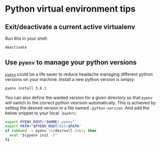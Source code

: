# Python virtual environment tips

## Exit/deactivate a current active virtualenv

Run this in your shell:

```sh
deactivate
```

## Use `pyenv` to manage your python versions

[`pyenv`](https://github.com/pyenv/pyenv) could be a life
saver to reduce headache managing different python versions
on your machine. Install a new python version is simply:

```sh
pyenv install 3.8.1
```

You can also define the wanted version for a given directory
so that `pyenv` will switch to the correct python vesrsion
automatically. This is achieved by setting the desired version
in a file named `.python-version`. And add the below snippet
to your local `.bashrc`:

```bash
export PYENV_ROOT="$HOME/.pyenv"
export PATH="$PYENV_ROOT/bin:$PATH"
if command -v pyenv 1>/dev/null 2>&1; then
  eval "$(pyenv init -)"
fi 
```
